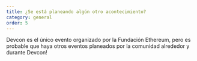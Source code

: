 ```yaml
---
title: ¿Se está planeando algún otro acontecimiento?
category: general
order: 5
---
```


Devcon es el único evento organizado por la Fundación Ethereum, pero es probable que haya otros eventos planeados por la comunidad alrededor y durante Devcon!
